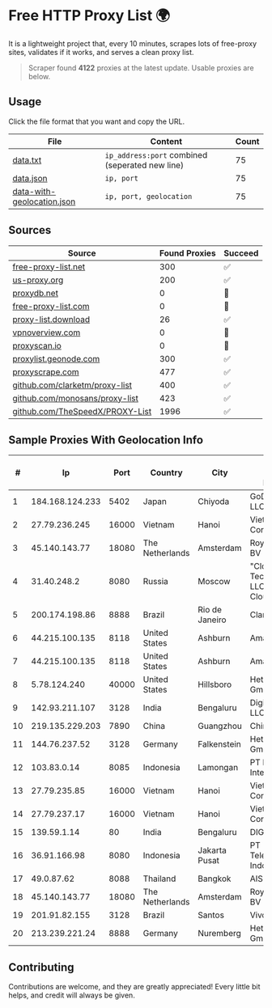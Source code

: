 
# Free HTTP Proxy List 🌍

It is a lightweight project that, every 10 minutes, scrapes lots of free-proxy sites, validates if it works, and serves a clean proxy list.


> Scraper found **4122** proxies at the latest update. Usable proxies are below.

## Usage

Click the file format that you want and copy the URL.


|File|Content|Count|
|----|-------|-----|
|[data.txt](https://raw.githubusercontent.com/themiralay/Proxy-List-World/master/data.txt)|`ip_address:port` combined (seperated new line)|75|
|[data.json](https://raw.githubusercontent.com/themiralay/Proxy-List-World/master/data.json)|`ip, port`|75|
|[data-with-geolocation.json](https://raw.githubusercontent.com/themiralay/Proxy-List-World/master/data-with-geolocation.json)|`ip, port, geolocation`|75|

## Sources

|Source|Found Proxies|Succeed|
|------|-------------|-------|
|[free-proxy-list.net](https://free-proxy-list.net)|300|✅|
|[us-proxy.org](https://www.us-proxy.org)|200|✅|
|[proxydb.net](http://proxydb.net)|0|🚫|
|[free-proxy-list.com](https://free-proxy-list.com/?page=&port=&type%5B%5D=http&type%5B%5D=https&up_time=0&search=Search)|0|🚫|
|[proxy-list.download](https://www.proxy-list.download/HTTP)|26|✅|
|[vpnoverview.com](https://vpnoverview.com/privacy/anonymous-browsing/free-proxy-servers)|0|🚫|
|[proxyscan.io](https://www.proxyscan.io)|0|🚫|
|[proxylist.geonode.com](https://proxylist.geonode.com/api/proxy-list?limit=300&page=1&sort_by=lastChecked&sort_type=desc&protocols=http,https)|300|✅|
|[proxyscrape.com](https://api.proxyscrape.com/v2/?request=displayproxies&protocol=http&timeout=10000&country=all&ssl=all&anonymity=all)|477|✅|
|[github.com/clarketm/proxy-list](https://raw.githubusercontent.com/clarketm/proxy-list/master/proxy-list-raw.txt)|400|✅|
|[github.com/monosans/proxy-list](https://raw.githubusercontent.com/monosans/proxy-list/main/proxies/http.txt)|423|✅|
|[github.com/TheSpeedX/PROXY-List](https://raw.githubusercontent.com/TheSpeedX/PROXY-List/master/http.txt)|1996|✅|


## Sample Proxies With Geolocation Info

|#|Ip|Port|Country|City|Internet Service Provider|
|-|--|----|-------|----|-------------------------|
|1|184.168.124.233|5402|Japan|Chiyoda|GoDaddy.com, LLC|
|2|27.79.236.245|16000|Vietnam|Hanoi|Viettel Corporation|
|3|45.140.143.77|18080|The Netherlands|Amsterdam|RoyaleHosting BV|
|4|31.40.248.2|8080|Russia|Moscow|"Cloud Technologies" LLC trading as Cloud.ru|
|5|200.174.198.86|8888|Brazil|Rio de Janeiro|Claro S.A|
|6|44.215.100.135|8118|United States|Ashburn|Amazon.com|
|7|44.215.100.135|8118|United States|Ashburn|Amazon.com|
|8|5.78.124.240|40000|United States|Hillsboro|Hetzner Online GmbH|
|9|142.93.211.107|3128|India|Bengaluru|DigitalOcean, LLC|
|10|219.135.229.203|7890|China|Guangzhou|Chinanet|
|11|144.76.237.52|3128|Germany|Falkenstein|Hetzner Online GmbH|
|12|103.83.0.14|8085|Indonesia|Lamongan|PT Kia Integrasi Akses|
|13|27.79.235.85|16000|Vietnam|Hanoi|Viettel Corporation|
|14|27.79.237.17|16000|Vietnam|Hanoi|Viettel Corporation|
|15|139.59.1.14|80|India|Bengaluru|DIGITALOCEAN|
|16|36.91.166.98|8080|Indonesia|Jakarta Pusat|PT Telekomunikasi Indonesia|
|17|49.0.87.62|8088|Thailand|Bangkok|AIS-Fibre|
|18|45.140.143.77|18080|The Netherlands|Amsterdam|RoyaleHosting BV|
|19|201.91.82.155|3128|Brazil|Santos|Vivo|
|20|213.239.221.24|8888|Germany|Nuremberg|Hetzner Online GmbH|



## Contributing

Contributions are welcome, and they are greatly appreciated! Every
little bit helps, and credit will always be given.

